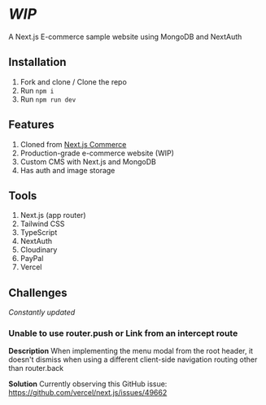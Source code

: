 # _WIP_

A Next.js E-commerce sample website using MongoDB and NextAuth

## Installation

1. Fork and clone / Clone the repo
2. Run `npm i`
3. Run `npm run dev`

## Features

1. Cloned from [Next.js Commerce](https://nextjs.org/commerce)
2. Production-grade e-commerce website (WIP)
3. Custom CMS with Next.js and MongoDB
4. Has auth and image storage

## Tools

1. Next.js (app router)
2. Tailwind CSS
3. TypeScript
4. NextAuth
5. Cloudinary
6. PayPal
7. Vercel

## Challenges

_Constantly updated_

### Unable to use router.push or Link from an intercept route

**Description**
When implementing the menu modal from the root header, it doesn't dismiss when using a different client-side navigation routing other than router.back

**Solution**
Currently observing this GitHub issue: https://github.com/vercel/next.js/issues/49662
